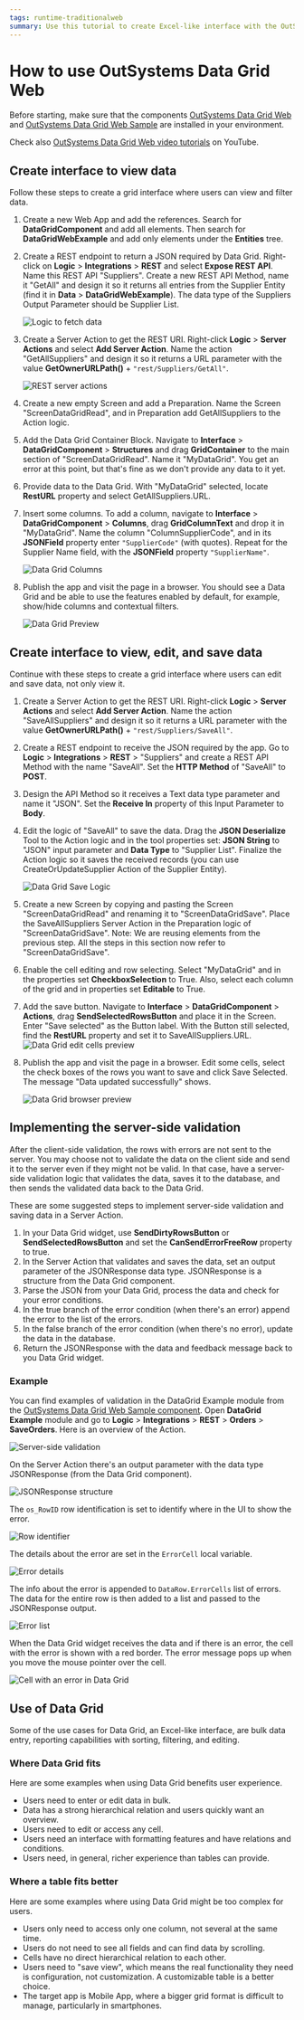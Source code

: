 ```yaml
---
tags: runtime-traditionalweb
summary: Use this tutorial to create Excel-like interface with the OutSystems Data Grid component, to view, edit, and save data. There's also a section about when to use OutSystems Data Grid.
---
```


# How to use OutSystems Data Grid Web

Before starting, make sure that the components [OutSystems Data Grid Web](https://www.outsystems.com/forge/component-overview/5554/) and [OutSystems Data Grid Web Sample](https://www.outsystems.com/forge/component-overview/5555/) are installed in your environment.

Check also [OutSystems Data Grid Web video tutorials](<https://www.youtube.com/playlist?list=PLxALhSwsaivxRsBZ4kEfzvH4cqU9q0nso>) on YouTube.

## Create interface to view data

Follow these steps to create a grid interface where users can view and filter data.

1. Create a new Web App and add the references. Search for **DataGridComponent** and add all elements. Then search for **DataGridWebExample** and add only elements under the **Entities** tree.

1. Create a REST endpoint to return a JSON required by Data Grid. Right-click on **Logic** > **Integrations** > **REST** and select **Expose REST API**. Name this REST API "Suppliers". Create a new REST API Method, name it "GetAll" and design it so it returns all entries from the Supplier Entity (find it in **Data** > **DataGridWebExample**). The data type of the Suppliers Output Parameter should be Supplier List.
    
    ![Logic to fetch data](images/data-grid-rest-getall.png?width=600)

1. Create a Server Action to get the REST URI. Right-click **Logic** > **Server Actions** and select **Add Server Action**. Name the action "GetAllSuppliers" and design it so it returns a URL parameter with the value **GetOwnerURLPath()** + `"rest/Suppliers/GetAll"`.
 
    ![REST server actions](images/data-grid-rest-geturl.png?width=600)

1. Create a new empty Screen and add a Preparation. Name the Screen "ScreenDataGridRead", and in Preparation add GetAllSuppliers to the Action logic.

1. Add the Data Grid Container Block. Navigate to **Interface** > **DataGridComponent** > **Structures** and drag **GridContainer** to the main section of "ScreenDataGridRead". Name it "MyDataGrid". You get an error at this point, but that's fine as we don't provide any data to it yet.

1. Provide data to the Data Grid. With "MyDataGrid" selected, locate **RestURL** property and select GetAllSuppliers.URL.

1. Insert some columns. To add a column, navigate to **Interface** > **DataGridComponent** > **Columns**, drag **GridColumnText** and drop it in "MyDataGrid". Name the column "ColumnSupplierCode", and in its **JSONField** property enter `"SupplierCode"` (with quotes). Repeat for the Supplier Name field, with the **JSONField** property `"SupplierName"`. 
 
    ![Data Grid Columns](images/data-grid-columns.png?width=600)

1. Publish the app and visit the page in a browser. You should see a Data Grid and be able to use the features enabled by default, for example, show/hide columns and contextual filters.   

    ![Data Grid Preview](images/data-grid-in-browser.png?width=600)

## Create interface to view, edit, and save data

Continue with these steps to create a grid interface where users can edit and save data, not only view it.
 
1. Create a Server Action to get the REST URI. Right-click **Logic** > **Server Actions** and select **Add Server Action**. Name the action "SaveAllSuppliers" and design it so it returns a URL parameter with the value **GetOwnerURLPath()** + `"rest/Suppliers/SaveAll"`.

1. Create a REST endpoint to receive the JSON required by the app. Go to **Logic** > **Integrations** > **REST** > "Suppliers" and create a REST API Method with the name "SaveAll". Set the **HTTP Method** of "SaveAll" to **POST**.

1. Design the API Method so it receives a Text data type parameter and name it "JSON". Set the **Receive In** property of this Input Parameter to **Body**.

1. Edit the logic of "SaveAll" to save the data. Drag the **JSON Deserialize** Tool to the Action logic and in the tool properties set: **JSON String** to "JSON" input parameter and **Data Type** to "Supplier List". Finalize the Action logic so it saves the received records (you can use CreateOrUpdateSupplier Action of the Supplier Entity).


    ![Data Grid Save Logic](images/data-grid-save-logic.png?width=600)

1. Create a new Screen by copying and pasting the Screen "ScreenDataGridRead" and renaming it to "ScreenDataGridSave". Place the SaveAllSuppliers Server Action in the Preparation logic of "ScreenDataGridSave". Note: We are reusing elements from the previous step. All the steps in this section now refer to "ScreenDataGridSave".

1. Enable the cell editing and row selecting. Select "MyDataGrid" and in the properties set **CheckboxSelection** to True.  Also, select each column of the grid and in properties set **Editable** to True.

1. Add the save button. Navigate to **Interface** > **DataGridComponent** > **Actions**, drag **SendSelectedRowsButton** and place it in the Screen. Enter "Save selected" as the Button label. With the Button still selected, find the **RestURL** property and set it to SaveAllSuppliers.URL.
    ![Data Grid edit cells preview](images/data-grid-save-web.png?width=600)

8. Publish the app and visit the page in a browser. Edit some cells, select the check boxes of the rows you want to save and click Save Selected. The message "Data updated successfully" shows.
     
    ![Data Grid browser preview](images/data-grid-in-browser-save.png?width=600)

## Implementing the server-side validation

After the client-side validation, the rows with errors are not sent to the server. You may choose not to validate the data on the client side and send it to the server even if they might not be valid. In that case, have a server-side validation logic that validates the data, saves it to the database, and then sends the validated data back to the Data Grid.

These are some suggested steps to implement server-side validation and saving data in a Server Action.

  1. In your Data Grid widget, use **SendDirtyRowsButton** or **SendSelectedRowsButton** and set the **CanSendErrorFreeRow** property to true.
  2. In the Server Action that validates and saves the data, set an output parameter of the JSONResponse data type. JSONResponse is a structure from the Data Grid component.
  3. Parse the JSON from your Data Grid, process the data and check for your error conditions.
  4. In the true branch of the error condition (when there's an error) append the error to the list of the errors.
  5. In the false branch of the error condition (when there's no error), update the data in the database.
  6. Return the JSONResponse with the data and feedback message back to you Data Grid widget.

### Example

You can find examples of validation in the DataGrid Example module from the [OutSystems Data Grid Web Sample component](https://www.outsystems.com/forge/component-overview/5555/data-grid-sample). Open **DataGrid Example** module and go to **Logic** > **Integrations** > **REST** > **Orders** > **SaveOrders**. Here is an overview of the Action.

![Server-side validation](images/data-grid-validation-example.png?width=600)

On the Server Action there's an output parameter with the data type JSONResponse (from the Data Grid component).

![JSONResponse structure](images/data-grid-structure.png?width=200)

The `os_RowID` row identification is set to identify where in the UI to show the error. 

![Row identifier](images/data-grid-rowid.png?width=500)

The details about the error are set in the `ErrorCell` local variable.

![Error details](images/data-grid-assign-error-cell.png?width=500)

The info about the error is appended to `DataRow.ErrorCells` list of errors. The data for the entire row is then added to a list and passed to the JSONResponse output.

![Error list](images/data-grid-validation-list.png?width=500)

When the Data Grid widget receives the data and if there is an error, the cell with the error is shown with a red border. The error message pops up when you move the mouse pointer over the cell.

![Cell with an error in Data Grid](images/data-grid-ui-error.png?width=400)


## Use of Data Grid

Some of the use cases for Data Grid, an Excel-like interface, are bulk data entry, reporting capabilities with sorting, filtering, and editing.

### Where Data Grid fits

Here are some examples when using Data Grid benefits user experience.

* Users need to enter or edit data in bulk.
* Data has a strong hierarchical relation and users quickly want an overview.
* Users need to edit or access any cell.
* Users need an interface with formatting features and have relations and conditions.
* Users need, in general, richer experience than tables can provide.

### Where a table fits better

Here are some examples where using Data Grid might be too complex for users.

* Users only need to access only one column, not several at the same time.
* Users do not need to see all fields and can find data by scrolling.
* Cells have no direct hierarchical relation to each other.
* Users need to "save view", which means the real functionality they need is configuration, not customization. A customizable table is a better choice.
* The target app is Mobile App, where a bigger grid format is difficult to manage, particularly in smartphones.
